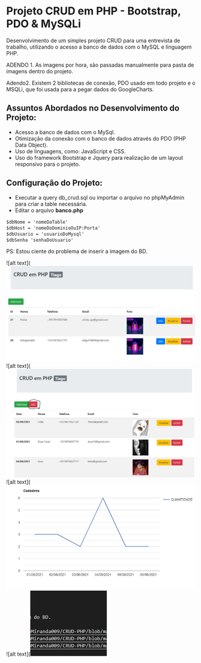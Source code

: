# Projeto CRUD em PHP - Bootstrap, PDO & MySQLi

Desenvolvimento de um simples projeto CRUD para uma entrevista de trabalho, utilizando o acesso a banco de dados com o MySQL e linguagem PHP.

ADENDO 1.
As imagens por hora, são passadas manualmente para pasta de imagens dentro do projeto.

Adendo2.
Existem 2 bibliotecas de conexão, PDO usado em todo projeto e o MSQLi, que foi usada para a pegar dados do GoogleCharts.

## Assuntos Abordados no Desenvolvimento do Projeto:

- Acesso a banco de dados com o MySql.
- Otimização da conexão com o banco de dados através do PDO (PHP Data Object).
- Uso de linguagens, como: JavaScript e CSS.
- Uso do framework Bootstrap e Jquery para realização de um layout responsivo para o projeto.

## Configuração do Projeto:

- Executar a query db_crud.sql ou importar o arquivo no phpMyAdmin para criar a table necessária.
- Editar o arquivo **banco.php** 

```
$dbNome = 'nomeDaTable' 
$dbHost = 'nomeDoDominioOuIP:Porta' 
$dbUsuario = 'usuarioDoMysql' 
$dbSenha 'senhaDoUsuario'

```


PS: Estou ciente do problema de inserir a imagem do BD.

![alt text](![alt text](https://github.com/TiagoMiranda009/CRUD-PHP/blob/master/screen-shots/cap01.JPG)
![alt text](![alt text](https://github.com/TiagoMiranda009/CRUD-PHP/blob/master/screen-shots/cap02.JPG)
![alt text](![alt text](https://github.com/TiagoMiranda009/CRUD-PHP/blob/master/screen-shots/cap03.JPG)
![alt text](![alt text](https://github.com/TiagoMiranda009/CRUD-PHP/blob/master/screen-shots/cap04.JPG)